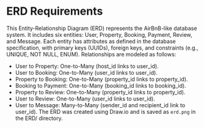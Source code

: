 # ERD Requirements
This Entity-Relationship Diagram (ERD) represents the AirBnB-like database system. It includes six entities: User, Property, Booking, Payment, Review, and Message. Each entity has attributes as defined in the database specification, with primary keys (UUIDs), foreign keys, and constraints (e.g., UNIQUE, NOT NULL, ENUM). Relationships are modeled as follows:
- User to Property: One-to-Many (host_id links to user_id).
- User to Booking: One-to-Many (user_id links to user_id).
- Property to Booking: One-to-Many (property_id links to property_id).
- Booking to Payment: One-to-Many (booking_id links to booking_id).
- Property to Review: One-to-Many (property_id links to property_id).
- User to Review: One-to-Many (user_id links to user_id).
- User to Message: Many-to-Many (sender_id and recipient_id link to user_id).
The ERD was created using Draw.io and is saved as `erd.png` in the ERD/ directory.